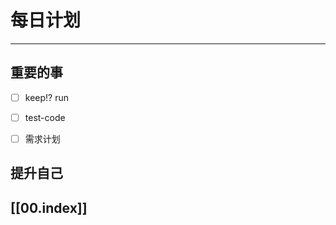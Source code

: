 
# 每日计划
---
## 重要的事

- [ ]  keep!? run
- [ ]  test-code
- [ ]  需求计划



## 提升自己

  



## [[00.index]]










